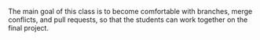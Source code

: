 The main goal of this class is to become comfortable with branches, merge conflicts, and pull requests, so that the students can work together on the final project.